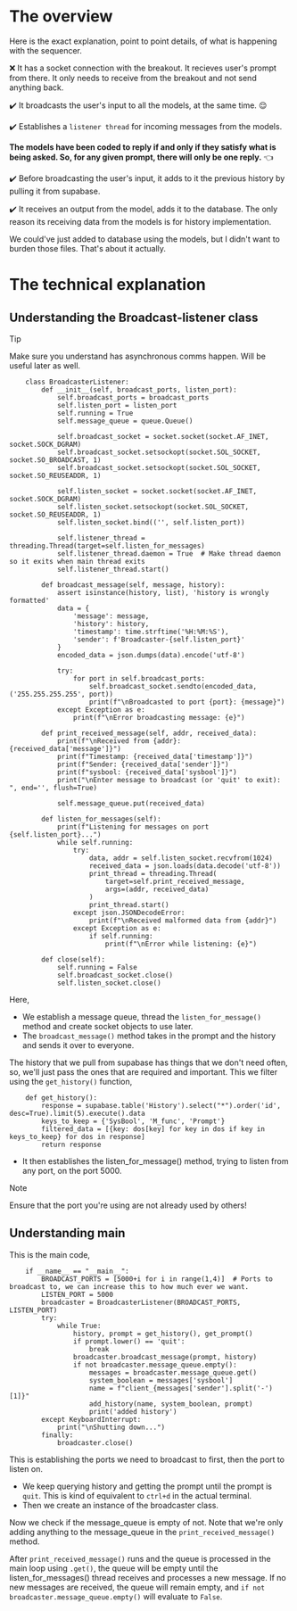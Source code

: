 # The overview

Here is the exact explanation, point to point details, of what is happening with the sequencer.

:x: It has a socket connection with the breakout. It recieves user's prompt from there. It only needs to receive from the breakout and not send anything back.

:heavy_check_mark:  It broadcasts the user's input to all the models, at the same time. :relieved:

:heavy_check_mark:  Establishes a `listener thread` for incoming messages from the models.

**The models have been coded to reply if and only if they satisfy what is being asked. So, for any given prompt, there will only be one reply.** :point_left:

:heavy_check_mark: Before broadcasting the user's input, it adds to it the previous history by pulling it from supabase.

:heavy_check_mark: It receives an output from the model, adds it to the database. The only reason its receiving data from the models is for history implementation.

We could've just added to database using the models, but I didn't want to burden those files. That's about it actually.

# The technical explanation

## Understanding the Broadcast-listener class

> [!Tip]
> Make sure you understand has asynchronous comms happen. Will be useful later as well.

		class BroadcasterListener:
		    def __init__(self, broadcast_ports, listen_port):
		        self.broadcast_ports = broadcast_ports
		        self.listen_port = listen_port
		        self.running = True
		        self.message_queue = queue.Queue()
		        
		        self.broadcast_socket = socket.socket(socket.AF_INET, socket.SOCK_DGRAM)
		        self.broadcast_socket.setsockopt(socket.SOL_SOCKET, socket.SO_BROADCAST, 1)
		        self.broadcast_socket.setsockopt(socket.SOL_SOCKET, socket.SO_REUSEADDR, 1)
		        
		        self.listen_socket = socket.socket(socket.AF_INET, socket.SOCK_DGRAM)
		        self.listen_socket.setsockopt(socket.SOL_SOCKET, socket.SO_REUSEADDR, 1)
		        self.listen_socket.bind(('', self.listen_port))
		   
		        self.listener_thread = threading.Thread(target=self.listen_for_messages)
		        self.listener_thread.daemon = True  # Make thread daemon so it exits when main thread exits
		        self.listener_thread.start()
		    
		    def broadcast_message(self, message, history):     
		        assert isinstance(history, list), 'history is wrongly formatted'
		        data = {
		            'message': message,
		            'history': history,
		            'timestamp': time.strftime('%H:%M:%S'),
		            'sender': f'Broadcaster-{self.listen_port}'
		        }
		        encoded_data = json.dumps(data).encode('utf-8')
		        
		        try:
		            for port in self.broadcast_ports:
		                self.broadcast_socket.sendto(encoded_data, ('255.255.255.255', port))
		                print(f"\nBroadcasted to port {port}: {message}")
		        except Exception as e:
		            print(f"\nError broadcasting message: {e}")

		    def print_received_message(self, addr, received_data):
		        print(f"\nReceived from {addr}: {received_data['message']}")
		        print(f"Timestamp: {received_data['timestamp']}")
		        print(f"Sender: {received_data['sender']}")
		        print(f"sysbool: {received_data['sysbool']}")
		        print("\nEnter message to broadcast (or 'quit' to exit): ", end='', flush=True)
		        
		        self.message_queue.put(received_data)

		    def listen_for_messages(self):
		       	print(f"Listening for messages on port {self.listen_port}...")
		        while self.running:
		            try:
		                data, addr = self.listen_socket.recvfrom(1024)
		                received_data = json.loads(data.decode('utf-8'))
		                print_thread = threading.Thread(
		                    target=self.print_received_message,
		                    args=(addr, received_data)
		                )
		                print_thread.start()
		            except json.JSONDecodeError:
		                print(f"\nReceived malformed data from {addr}")
		            except Exception as e:
		                if self.running:
		                    print(f"\nError while listening: {e}")

		    def close(self):
		        self.running = False
		        self.broadcast_socket.close()
		        self.listen_socket.close()


Here, 

- We establish a message queue, thread the `listen_for_message()` method and create socket objects to use later.
- The `broadcast_message()` method takes in the prompt and the history and sends it over to everyone.

The history that we pull from supabase has things that we don't need often, so, we'll just pass the ones that are required and important. This we filter using the `get_history()` function,

		def get_history():
		    response = supabase.table('History').select("*").order('id', desc=True).limit(5).execute().data
		    keys_to_keep = {'SysBool', 'M_func', 'Prompt'}
		    filtered_data = [{key: dos[key] for key in dos if key in keys_to_keep} for dos in response]    
		    return response

- It then establishes the listen_for_message() method, trying to listen from any port, on the port 5000. 

> [!Note]
> Ensure that the port you're using are not already used by others!

## Understanding main

This is the main code, 

		if __name__ == "__main__":
			BROADCAST_PORTS = [5000+i for i in range(1,4)]  # Ports to broadcast to, we can increase this to how much ever we want.
			LISTEN_PORT = 5000
			broadcaster = BroadcasterListener(BROADCAST_PORTS, LISTEN_PORT)
			try:
			    while True:
			        history, prompt = get_history(), get_prompt()
			        if prompt.lower() == 'quit':
			            break
			        broadcaster.broadcast_message(prompt, history)
			        if not broadcaster.message_queue.empty():
			            messages = broadcaster.message_queue.get()
			            system_boolean = messages['sysbool']
			            name = f"client_{messages['sender'].split('-')[1]}"
			            add_history(name, system_boolean, prompt)
			            print('added history')  
			except KeyboardInterrupt:
			    print("\nShutting down...")
			finally:
			    broadcaster.close()

This is establishing the ports we need to broadcast to first, then the port to listen on.

- We keep querying history and getting the prompt until the prompt is `quit`. This is kind of equivalent to `ctrl+d` in the actual terminal. 
- Then we create an instance of the broadcaster class.

Now we check if the message_queue is empty of not. Note that we're only adding anything to the message_queue in the `print_received_message()` method.

After `print_received_message()` runs and the queue is processed in the main loop using `.get()`, the queue will be empty until the listen_for_messages() thread receives and processes a new message. If no new messages are received, the queue will remain empty, and `if not broadcaster.message_queue.empty()` will evaluate to `False`.


